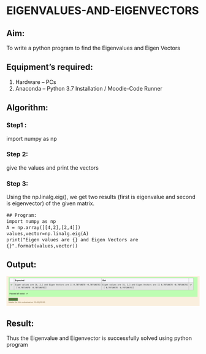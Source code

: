 # EIGENVALUES-AND-EIGENVECTORS
## Aim:
To write a python program to find the Eigenvalues and Eigen Vectors
## Equipment’s required:
1. 	Hardware – PCs
2. 	Anaconda – Python 3.7 Installation / Moodle-Code Runner
## Algorithm:
### Step1 : 
import numpy as np
### Step 2: 
give the values and print the vectors
### Step 3: 
Using the np.linalg.eig(),  we get two results (first is eigenvalue and second is eigenvector) of the given matrix.

~~~
## Program:
import numpy as np
A = np.array([[4,2],[2,4]])
values,vector=np.linalg.eig(A)
print("Eigen values are {} and Eigen Vectors are {}".format(values,vector))
~~~
## Output:
![output](gcd.png)
## Result:
Thus the Eigenvalue and Eigenvector is successfully solved using python program
